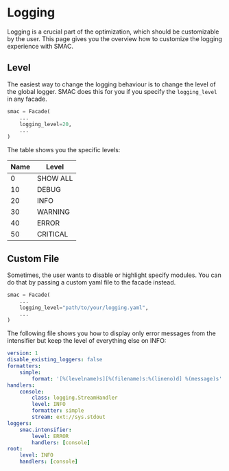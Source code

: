 # Logging

Logging is a crucial part of the optimization, which should be customizable by the user. This page gives you the
overview how to customize the logging experience with SMAC.

## Level

The easiest way to change the logging behaviour is to change the level of the global logger. SMAC does this for you
if you specify the ``logging_level`` in any facade.

```python 
smac = Facade(
    ...
    logging_level=20,
    ...
)
```

The table shows you the specific levels:

| Name      | Level    |
|-----------|----------|
| 0         | SHOW ALL |
| 10        | DEBUG    |
| 20        | INFO     |
| 30        | WARNING  |
| 40        | ERROR    |
| 50        | CRITICAL |


## Custom File

Sometimes, the user wants to disable or highlight specify modules. You can do that by passing a custom yaml
file to the facade instead.

```python 
smac = Facade(
    ...
    logging_level="path/to/your/logging.yaml",
    ...
)
```

The following file shows you how to display only error messages from the intensifier 
but keep the level of everything else on INFO:

```yaml
version: 1
disable_existing_loggers: false
formatters:
    simple:
        format: '[%(levelname)s][%(filename)s:%(lineno)d] %(message)s'
handlers:
    console:
        class: logging.StreamHandler
        level: INFO
        formatter: simple
        stream: ext://sys.stdout
loggers:
    smac.intensifier:
        level: ERROR
        handlers: [console]
root:
    level: INFO
    handlers: [console]
```
